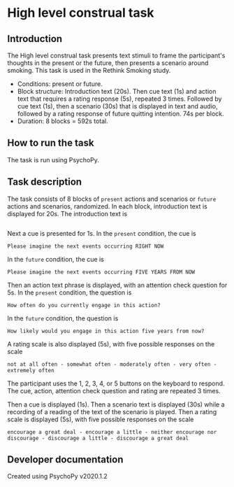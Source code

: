 # High level construal task

## Introduction

The High level construal task presents text stimuli to frame the participant's
thoughts in the present or the future, then presents a scenario around smoking.
This task is used in the Rethink Smoking study.

- Conditions: present or future.
- Block structure: Introduction text (20s). Then cue text (1s) and action text that requires a rating response (5s), repeated 3 times. Followed by cue text (1s), then a scenario (30s) that is displayed in text and audio, followed by a rating response of future quitting intention. 74s per block.
- Duration: 8 blocks = 592s total.

## How to run the task

The task is run using PsychoPy.

## Task description

The task consists of 8 blocks of `present` actions and scenarios or `future `actions and scenarios, randomized. In each block, introduction text is displayed for 20s. The introduction text is
```
```
Next a cue is presented for 1s. In the `present` condition, the cue is
```
Please imagine the next events occurring RIGHT NOW
```
In the `future` condition, the cue is
```
Please imagine the next events occurring FIVE YEARS FROM NOW
```
Then an action text phrase is displayed, with an attention check question for 5s.
In the `present` condition, the question is
```
How often do you currently engage in this action?
```
In the `future` condition, the question is
```
How likely would you engage in this action five years from now?
```
A rating scale is also displayed (5s), with five possible responses on the scale
```
not at all often - somewhat often - moderately often - very often - extremely often
```
The participant uses the 1, 2, 3, 4, or 5 buttons on the keyboard to respond.
The cue, action, attention check question and rating are repeated 3 times.

Then a cue is displayed (1s). Then a scenario text is displayed (30s) while a recording of a reading of the text of the scenario is played. Then a rating scale is displayed (5s), with five possible responses on the scale
```
encourage a great deal - encourage a little - neither encourage nor discourage - discourage a little - discourage a great deal
```


## Developer documentation
Created using PsychoPy v2020.1.2
